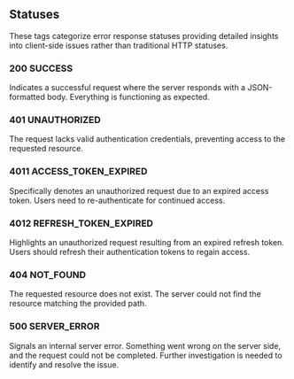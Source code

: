 ## Statuses

These tags categorize error response statuses providing detailed insights into client-side issues rather than
traditional HTTP statuses.

### 200 SUCCESS

Indicates a successful request where the server responds with a JSON-formatted body. Everything is functioning as
expected.

### 401 UNAUTHORIZED

The request lacks valid authentication credentials, preventing access to the requested resource.

### 4011 ACCESS_TOKEN_EXPIRED

Specifically denotes an unauthorized request due to an expired access token. Users need to re-authenticate for continued
access.

### 4012 REFRESH_TOKEN_EXPIRED

Highlights an unauthorized request resulting from an expired refresh token. Users should refresh their authentication
tokens to regain access.

### 404 NOT_FOUND

The requested resource does not exist. The server could not find the resource matching the provided path.

### 500 SERVER_ERROR

Signals an internal server error. Something went wrong on the server side, and the request could not be completed.
Further investigation is needed to identify and resolve the issue.